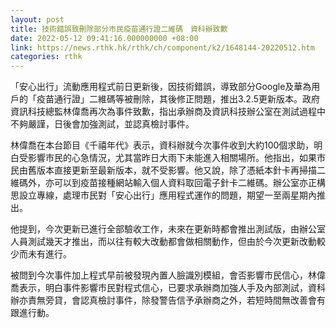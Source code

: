 ```yaml
---
layout: post
title: 技術錯誤致刪除部分市民疫苗通行證二維碼　資科辦致歉
date: 2022-05-12 09:41:16.000000000 +08:00
link: https://news.rthk.hk/rthk/ch/component/k2/1648144-20220512.htm
categories: rthk
---
```


「安心出行」流動應用程式前日更新後，因技術錯誤，導致部分Google及華為用戶的「疫苗通行證」二維碼等被刪除，其後修正問題，推出3.2.5更新版本。政府資訊科技總監林偉喬再次為事件致歉，指出承辦商及資訊科技辦公室在測試過程中不夠嚴謹，日後會加強測試，並認真檢討事件。

林偉喬在本台節目《千禧年代》表示，資科辦就今次事件收到大約100個求助，明白受影響巿民的心急情況，尤其當昨日大雨下未能進入相關場所。他指出，如果巿民由舊版本直接更新至最新版本，就不受影響。他又說，除了憑紙本針卡再掃描二維碼外，亦可以到疫苗接種網站輸入個人資料取回電子針卡二維碼。辦公室亦正構思設立專線，處理巿民對「安心出行」應用程式運作的問題，期望一至兩星期內推出。

他提到，今次更新已進行全部驗收工作，未來在更新時都會推出測試版，由辦公室人員測試幾天才推出，而以往有較大改動都會做相關動作，但由於今次更新改動較少而未有進行。

被問到今次事件加上程式早前被發現內置人臉識別模組，會否影響巿民信心，林偉喬表示，明白事件影響巿民對程式信心，已要求承辦商加強人手及內部測試，資科辦亦責無旁貸，會認真檢討事件，除發警告信予承辦商之外，若短時間無改善會有跟進行動。
